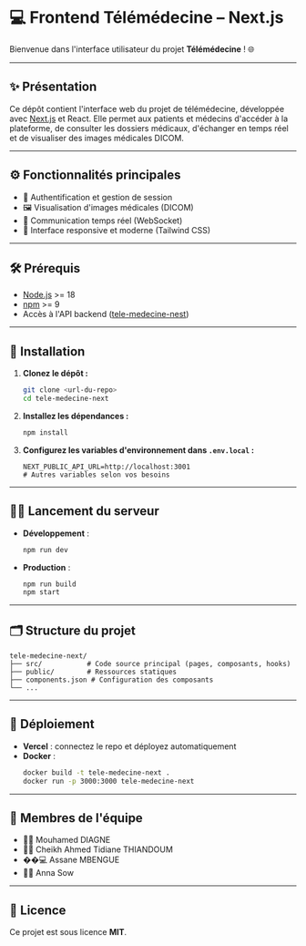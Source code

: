 # 💻 Frontend Télémédecine – Next.js

Bienvenue dans l'interface utilisateur du projet **Télémédecine** ! 🌐

---

## ✨ Présentation

Ce dépôt contient l'interface web du projet de télémédecine, développée avec [Next.js](https://nextjs.org/) et React. Elle permet aux patients et médecins d'accéder à la plateforme, de consulter les dossiers médicaux, d'échanger en temps réel et de visualiser des images médicales DICOM.

---

## ⚙️ Fonctionnalités principales

- 🔐 Authentification et gestion de session
- 🖼️ Visualisation d'images médicales (DICOM)
- 💬 Communication temps réel (WebSocket)
- 📱 Interface responsive et moderne (Tailwind CSS)

---

## 🛠️ Prérequis

- [Node.js](https://nodejs.org/) >= 18
- [npm](https://www.npmjs.com/) >= 9
- Accès à l'API backend ([tele-medecine-nest](../tele-medecine-nest))

---

## 🚀 Installation

1. **Clonez le dépôt :**
   ```bash
   git clone <url-du-repo>
   cd tele-medecine-next
   ```
2. **Installez les dépendances :**
   ```bash
   npm install
   ```
3. **Configurez les variables d'environnement dans `.env.local` :**
   ```env
   NEXT_PUBLIC_API_URL=http://localhost:3001
   # Autres variables selon vos besoins
   ```

---

## 🏃‍♂️ Lancement du serveur

- **Développement** :
  ```bash
  npm run dev
  ```
- **Production** :
  ```bash
  npm run build
  npm start
  ```

---

## 🗂️ Structure du projet

```
tele-medecine-next/
├── src/           # Code source principal (pages, composants, hooks)
├── public/        # Ressources statiques
├── components.json # Configuration des composants
└── ...
```

---

## 🚢 Déploiement

- **Vercel** : connectez le repo et déployez automatiquement
- **Docker** :
  ```bash
  docker build -t tele-medecine-next .
  docker run -p 3000:3000 tele-medecine-next
  ```

---

## 👥 Membres de l'équipe

- 🧑‍💻 Mouhamed DIAGNE
- 🧑‍💻 Cheikh Ahmed Tidiane THIANDOUM
- ��‍💻 Assane MBENGUE
- 🧑‍💻 Anna Sow

---

## 📄 Licence

Ce projet est sous licence **MIT**.
